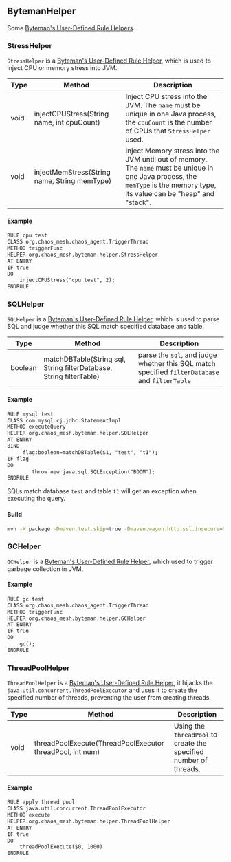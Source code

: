## BytemanHelper

Some [Byteman's User-Defined Rule Helpers](https://downloads.jboss.org/byteman/4.0.22/byteman-programmers-guide.html#user-defined-rule-helpers).

### StressHelper

`StressHelper` is a [Byteman's User-Defined Rule Helper](https://downloads.jboss.org/byteman/4.0.22/byteman-programmers-guide.html#user-defined-rule-helpers), which is used to inject CPU or memory stress into JVM.

| Type | Method | Description |
| ---- | ------ | ------------|
| void | injectCPUStress(String name, int cpuCount) | Inject CPU stress into the JVM. The `name` must be unique in one Java process, the `cpuCount` is the number of CPUs that `StressHelper` used. |
| void | injectMemStress(String name, String memType) | Inject Memory stress into the JVM until out of memory. The `name` must be unique in one Java process, the `memType` is the memory type, its value can be "heap" and "stack". |

#### Example

```txt
RULE cpu test
CLASS org.chaos_mesh.chaos_agent.TriggerThread
METHOD triggerFunc
HELPER org.chaos_mesh.byteman.helper.StressHelper
AT ENTRY
IF true
DO
    injectCPUStress("cpu test", 2);
ENDRULE
```

### SQLHelper

`SQLHelper` is a [Byteman's User-Defined Rule Helper](https://downloads.jboss.org/byteman/4.0.22/byteman-programmers-guide.html#user-defined-rule-helpers), which is used to parse SQL and judge whether this SQL match specified database and table.

| Type | Method | Description |
| ---- | ------ | ------------|
| boolean | matchDBTable(String sql, String filterDatabase, String filterTable) | parse the `sql`, and judge whether this SQL match specified `filterDatabase` and `filterTable` |

#### Example

```txt
RULE mysql test
CLASS com.mysql.cj.jdbc.StatementImpl
METHOD executeQuery
HELPER org.chaos_mesh.byteman.helper.SQLHelper
AT ENTRY
BIND
     flag:boolean=matchDBTable($1, "test", "t1");
IF flag
DO
        throw new java.sql.SQLException("BOOM");
ENDRULE
```

SQLs match database `test` and table `t1` will get an exception when executing the query.

#### Build

```bash
mvn -X package -Dmaven.test.skip=true -Dmaven.wagon.http.ssl.insecure=true -Dmaven.wagon.http.ssl.allowall=true
```

### GCHelper

`GCHelper` is a [Byteman's User-Defined Rule Helper](https://downloads.jboss.org/byteman/4.0.22/byteman-programmers-guide.html#user-defined-rule-helpers), which used to trigger garbage collection in JVM.

#### Example

```txt
RULE gc test
CLASS org.chaos_mesh.chaos_agent.TriggerThread
METHOD triggerFunc
HELPER org.chaos_mesh.byteman.helper.GCHelper
AT ENTRY
IF true
DO
    gc();
ENDRULE
```

### ThreadPoolHelper

`ThreadPoolHelper` is a [Byteman's User-Defined Rule Helper](https://downloads.jboss.org/byteman/4.0.22/byteman-programmers-guide.html#user-defined-rule-helpers), it hijacks the `java.util.concurrent.ThreadPoolExecutor` and uses it to create the specified number of threads, preventing the user from creating threads.

| Type | Method | Description |
| ---- | ------ | ------------|
| void | threadPoolExecute(ThreadPoolExecutor threadPool, int num) | Using the `threadPool` to create the specified number of threads. |

#### Example

```txt
RULE apply thread pool
CLASS java.util.concurrent.ThreadPoolExecutor
METHOD execute
HELPER org.chaos_mesh.byteman.helper.ThreadPoolHelper
AT ENTRY
IF true
DO
    threadPoolExecute($0, 1000)
ENDRULE
```
